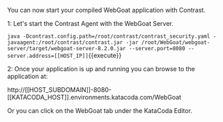You can now start your compiled WebGoat application with Contrast.

1: Let's start the Contrast Agent with the WebGoat Server.

`java -Dcontrast.config.path=/root/contrast/contrast_security.yaml -javaagent:/root/contrast/contrast.jar -jar /root/WebGoat/webgoat-server/target/webgoat-server-8.2.0.jar --server.port=8080 --server.address=[[HOST_IP]]`{{execute}}

2: Once your application is up and running you can browse to the application at:

http://[[HOST_SUBDOMAIN]]-8080-[[KATACODA_HOST]].environments.katacoda.com/WebGoat

Or you can click on the WebGoat tab under the KataCoda Editor.

